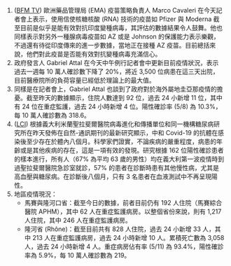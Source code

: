 1. ([BFM TV](https://bit.ly/3bknVFK)) 歐洲藥品管理局 (EMA) 疫苗策略負責人 Marco Cavaleri 在今天記者會上表示，使用信使核糖核酸 (RNA) 技術的疫苗如 Pfizer 與 Moderna 截至目前是似乎是能有效對抗印度變種病毒，其評估的數據結果令人鼓舞。他也同樣表示對另外一種腺病毒疫苗如 AZ 或是 Johnson 的保護能力表示樂觀，不過還有待從印度傳來的進一步數據，當地正在接種 AZ 疫苗。目前總括來說，他們對此疫苗是否能有效對抗變種病毒充滿信心。
1. 政府發言人 Gabriel Attal 在今天中午例行記者會中更新目前疫情狀況，表示過去一週每 10 萬人確診數下降了 20%，將近 3,500 位病患在這三天出院，目前醫療院所的負荷容量已經低於理論上的最大值。
1. 同樣是在記者會上，Gabriel Attal 也談到了政府對於海外屬地圭亞那疫情的擔憂。截至昨天的數據顯示，住院人數達到 92 位，過去 24 小新增 11 位，其中有 24 位在重症監護，過去 24 小時新增 4 位。陽性確診率 (5/8) 為 10.3%，每 10 萬人確診數為 318.6。
1. ([LCI](https://bit.ly/3y6NJPC)) 根據義大利米蘭聖拉斐爾醫院病毒進化和傳播單位和同一機構糖尿病研究所在昨天發佈在自然-通訊期刊的最新研究顯示，中和 Covid-19 的抗體在感染後至少存在於體內八個月。科學家們證實，不論疾病的嚴重程度，病患的年齡或是其他疾病的存在，這是一項有效的發現。研究根據 162 位陽性確診患者的樣本進行，所有人（67% 為平均 63 歲的男性）均在義大利第一波疫情時到過聖拉斐爾醫院急診室就診，57% 的患者在診斷時患有其他慢性病，尤其是高血壓與糖尿病。在診斷後八個月，只有 3 名患者在血液測試中不再呈現陽性。
1. 地區疫情現況：
   - 馬賽與隆河口省：截至今日的數據，前者目前仍有 192 人住院（馬賽綜合醫院 APHM），其中 62 人在重症監護病房。以整個省份來說，則有 1,217 人住院，其中 246 人在重症監護病房。
   - 隆河省 (Rhône)：截至目前共有 828 人住院，過去 24 小新增 33 人，其中 213 人在重症監護病房，過去 24 小時新增 10 人。累積死亡數為 3,058 人，過去 24 小時新增 4 人。重症病房佔有率 (5/11) 為 93.4%，陽性確診率為 5.9%，每 10 萬人確診數為 219。
